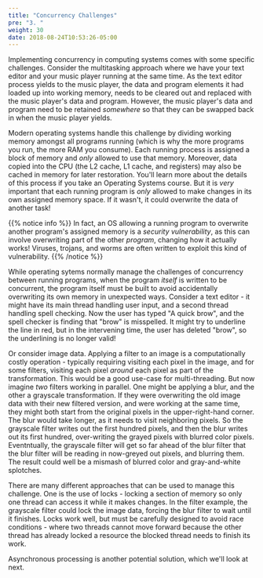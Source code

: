 ```yaml
---
title: "Concurrency Challenges"
pre: "3. "
weight: 30
date: 2018-08-24T10:53:26-05:00
---
```


Implementing concurrency in computing systems comes with some specific challenges.  Consider the multitasking approach where we have your text editor and your music player running at the same time.  As the text editor process yields to the music player, the data and program elements it had loaded up into working memory, needs to be cleared out and replaced with the music player's data and program.  However, the music player's data and program need to be retained _somewhere_ so that they can be swapped back in when the music player yields.

Modern operating systems handle this challenge by dividing working memory amongst all programs running (which is why the more programs you run, the more RAM you consume).  Each running process is assigned a block of memory and _only_ allowed to use that memory.  Moreover, data copied into the CPU (the L2 cache, L1 cache, and registers) may also be cached in memory for later restoration.  You'll learn more about the details of this process if you take an Operating Systems course.  But it is _very_ important that each running program is _only_ allowed to make changes in its own assigned memory space.  If it wasn't, it could overwrite the data of another task!

{{% notice info %}}
In fact, an OS allowing a running program to overwrite another program's assigned memory is a _security vulnerability_, as this can involve overwriting part of the other _program_, changing how it actually works!  Viruses, trojans, and worms are often written to exploit this kind of vulnerability.
{{% /notice %}}

While operating sytems normally manage the challenges of concurrency between running programs, when the program _itself_ is written to be concurrent, the program itself must be built to avoid accidentally overwriting its own memory in unexpected ways.  Consider a text editor - it might have its main thread handling user input, and a second thread handling spell checking.  Now the user has typed "A quick brow", and the spell checker is finding that "brow" is misspelled.  It might try to underline the line in red, but in the intervening time, the user has deleted "brow", so the underlining is no longer valid!

Or consider image data.  Applying a filter to an image is a computationally costly operation - typically requiring visiting each pixel in the image, and for some filters, visiting each pixel _around_ each pixel as part of the transformation.  This would be a good use-case for multi-threading.  But now imagine _two_ filters working in parallel.  One might be applying a blur, and the other a grayscale transformation.  If they were overwriting the old image data with their new filtered version, and were working at the same time, they might both start from the original pixels in the upper-right-hand corner.  The blur would take longer, as it needs to visit neighboring pixels.  So the grayscale filter writes out the first hundred pixels, and then the blur writes out its first hundred, over-writing the grayed pixels with blurred color pixels.  Eventntually, the grayscale filter will get so far ahead of the blur filter that the blur filter will be reading in now-greyed out pixels, and blurring them.  The result could well be a mismash of blurred color and gray-and-white splotches.

There are many different approaches that can be used to manage this challenge.  One is the use of locks - locking a section of memory so only one thread can access it while it makes changes.  In the filter example, the grayscale filter could lock the image data, forcing the blur filter to wait until it finishes.  Locks work well, but must be carefully designed to avoid race conditions - where two threads cannot move forward because the other thread has already locked a resource the blocked thread needs to finish its work.

Asynchronous processing is another potential solution, which we'll look at next.